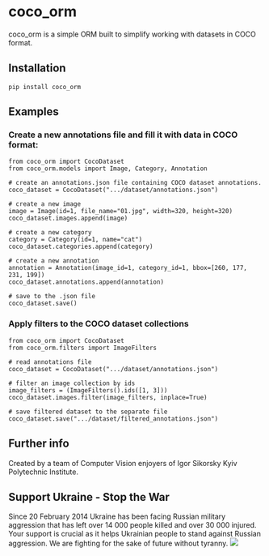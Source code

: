 # coco_orm

coco_orm is a simple ORM built to simplify working with datasets in COCO format.

## Installation

`pip install coco_orm`


## Examples

### Create a new annotations file and fill it with data in COCO format:

    from coco_orm import CocoDataset
    from coco_orm.models import Image, Category, Annotation

    # create an annotations.json file containing COCO dataset annotations.
    coco_dataset = CocoDataset(".../dataset/annotations.json")
    
    # create a new image
    image = Image(id=1, file_name="01.jpg", width=320, height=320)
    coco_dataset.images.append(image)

    # create a new category
    category = Category(id=1, name="cat")
    coco_dataset.categories.append(category)

    # create a new annotation
    annotation = Annotation(image_id=1, category_id=1, bbox=[260, 177, 231, 199])
    coco_dataset.annotations.append(annotation)

    # save to the .json file
    coco_dataset.save()


### Apply filters to the COCO dataset collections

    from coco_orm import CocoDataset
    from coco_orm.filters import ImageFilters

    # read annotations file
    coco_dataset = CocoDataset(".../dataset/annotations.json")

    # filter an image collection by ids
    image_filters = (ImageFilters().ids([1, 3]))
    coco_dataset.images.filter(image_filters, inplace=True)

    # save filtered dataset to the separate file
    coco_dataset.save(".../dataset/filtered_annotations.json")

## Further info
Created by a team of Computer Vision enjoyers of Igor Sikorsky Kyiv Polytechnic Institute.

## Support Ukraine - Stop the War
Since 20 February 2014 Ukraine has been facing Russian military aggression that has left over 14 000 people killed and over 30 000 injured. Your support is crucial as it helps Ukrainian people to stand against Russian aggression.
We are fighting for the sake of future without tyranny.
[<img src="https://www.nhc.nl/assets/uploads/2022/02/shutterstock_2125795721-1-scaled-e1645609704346.jpg">](https://war.ukraine.ua/support-ukraine/)
